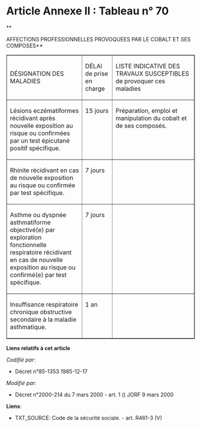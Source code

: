 # Article Annexe II : Tableau n° 70

**

AFFECTIONS PROFESSIONNELLES PROVOQUEES PAR LE COBALT ET SES COMPOSES**

<table align="center" border="1" cellpadding="0" cellspacing="0" width="605">
  <tbody>
    <tr>
      <td width="246">

DÉSIGNATION DES MALADIES

</td>
      <td width="76">

DÉLAI de prise en charge

</td>
      <td width="284">

LISTE INDICATIVE DES TRAVAUX SUSCEPTIBLES de provoquer ces maladies

</td>
    </tr>
    <tr>
      <td valign="top" width="246">

Lésions eczématiformes récidivant après nouvelle exposition au risque ou confirmées par un test épicutané positif spécifique.

</td>
      <td valign="top" width="76">

15 jours

</td>
      <td valign="top" width="284">

Préparation, emploi et manipulation du cobalt et de ses composés.

</td>
    </tr>
    <tr>
      <td valign="top" width="246">

Rhinite récidivant en cas de nouvelle exposition au risque ou confirmée par test spécifique.

</td>
      <td valign="top" width="76">

7 jours

</td>
      <td valign="top" width="284">
    </td></tr>
    <tr>
      <td valign="top" width="246">

Asthme ou dyspnée asthmatiforme objectivé(e) par exploration fonctionnelle respiratoire récidivant en cas de nouvelle
exposition au risque ou confirmé(e) par test spécifique.

</td>
      <td valign="top" width="76">

7 jours

</td>
      <td valign="top" width="284">
    </td></tr>
    <tr>
      <td valign="top" width="246">

Insuffisance respiratoire chronique obstructive secondaire à la maladie asthmatique.

</td>
      <td valign="top" width="76">

1 an

</td>
      <td valign="top" width="284">
    </td></tr>
  </tbody>
</table>

**Liens relatifs à cet article**

_Codifié par_:

  - Décret n°85-1353 1985-12-17

_Modifié par_:

  - Décret n°2000-214 du 7 mars 2000 - art. 1 () JORF 9 mars 2000

**Liens**:

  - TXT_SOURCE: Code de la sécurité sociale. - art. R461-3 (V)
